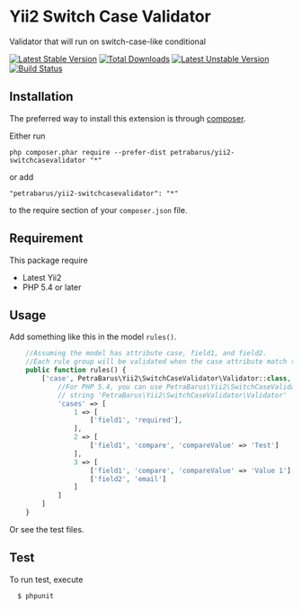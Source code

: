 # Yii2 Switch Case Validator

Validator that will run on switch-case-like conditional

[![Latest Stable Version](https://poser.pugx.org/petrabarus/yii2-switchcasevalidator/v/stable.svg)](https://packagist.org/packages/petrabarus/yii2-switchcasevalidator)
[![Total Downloads](https://poser.pugx.org/petrabarus/yii2-switchcasevalidator/downloads.svg)](https://packagist.org/packages/petrabarus/yii2-switchcasevalidator)
[![Latest Unstable Version](https://poser.pugx.org/petrabarus/yii2-switchcasevalidator/v/unstable.svg)](https://packagist.org/packages/petrabarus/yii2-switchcasevalidator)
[![Build Status](https://travis-ci.org/petrabarus/yii2-switchcasevalidator.svg?branch=add-travis-ci)](https://travis-ci.org/petrabarus/yii2-switchcasevalidator)

## Installation

The preferred way to install this extension is through [composer](http://getcomposer.org/download/).

Either run

```
php composer.phar require --prefer-dist petrabarus/yii2-switchcasevalidator "*"
```

or add

```
"petrabarus/yii2-switchcasevalidator": "*"
```

to the require section of your `composer.json` file.

## Requirement

This package require

- Latest Yii2
- PHP 5.4 or later

## Usage

Add something like this in the model `rules()`.

```php
    //Assuming the model has attribute case, field1, and field2.
    //Each rule group will be validated when the case attribute match the cases.
    public function rules() {
        ['case', PetraBarus\Yii2\SwitchCaseValidator\Validator::class,
            //For PHP 5.4, you can use PetraBarus\Yii2\SwitchCaseValidator\Validator::className() or
            // string 'PetraBarus\Yii2\SwitchCaseValidator\Validator'
            'cases' => [
                1 => [
                    ['field1', 'required'],
                ],
                2 => [
                    ['field1', 'compare', 'compareValue' => 'Test']
                ],
                3 => [
                    ['field1', 'compare', 'compareValue' => 'Value 1'],
                    ['field2', 'email']
                ]
            ]
        ]
    }
```

Or see the test files.

## Test

To run test, execute

```
  $ phpunit
```
